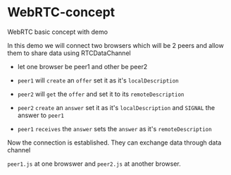 # WebRTC-concept
WebRTC  basic concept with demo

In this demo we will connect two browsers which will be 2 peers and allow them to share data using RTCDataChannel
	
- let one browser be peer1 and other be peer2

- `peer1` will `create` an `offer` set it as it's `localDescription`
- `peer2` will `get` the `offer` and set it to its `remoteDescription`
- `peer2` `create` an `answer` set it as it's `localDescription` and `SIGNAL` the answer to `peer1`
- `peer1` `receives` the `answer` sets the `answer` as it's  `remoteDescription`

Now the connection is established. They can exchange data through data channel
	
`peer1.js` at one browswer and `peer2.js` at another browser.
	
	
	
